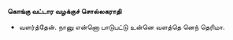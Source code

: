 **கொங்கு வட்டார வழக்குச் சொல்லகராதி**
- வளர்த்தேன். நானு என்னொ பாடுபட்டு உன்னெ வளத்தெ னெந் தெரிமா.

